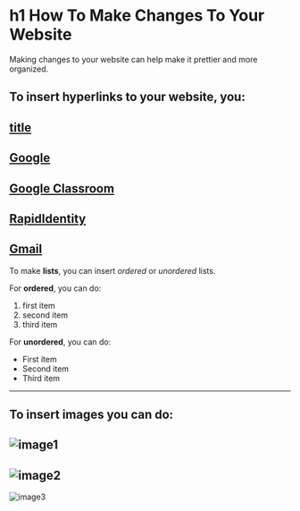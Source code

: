 # h1 How To Make Changes To Your Website

Making changes to your website can help make it prettier and more organized.

To insert **hyperlinks** to your website, you:
---
[title](https://www.example.com)
---
[Google](https://www.google.com)
---
[Google Classroom](https://classroom.google.com)
---
[RapidIdentity](https://my.harmonytx.org/portal/p)
---
[Gmail](https://mail.google.com)
---

To make **lists**, you can insert *ordered* or *unordered* lists.

For **ordered**, you can do:
1. first item
2. second item
3. third item

For **unordered**, you can do:
- First item
- Second item
- Third item

---

To insert images you can do:
---
![image1](code.jpg)
---
![image2](githublogo.jpg)
---
![image3](horse.jpg)

